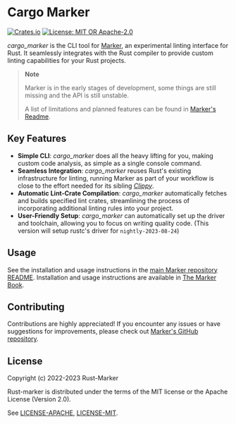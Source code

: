 # Cargo Marker

[![Crates.io](https://img.shields.io/crates/v/cargo_marker.svg)](https://crates.io/crates/cargo_marker)
[![License: MIT OR Apache-2.0](https://img.shields.io/crates/l/cargo_marker.svg)](#license)

*cargo_marker* is the CLI tool for [Marker], an experimental linting interface for Rust. It seamlessly integrates with the Rust compiler to provide custom linting capabilities for your Rust projects.

> **Note**
>
> Marker is in the early stages of development, some things are still missing and the API is still unstable.
>
> A list of limitations and planned features can be found in [Marker's Readme].

[Marker]: https://github.com/rust-marker/marker
[Marker's Readme]: https://github.com/rust-marker/marker/blob/master/README.md

## Key Features

* **Simple CLI**: *cargo_marker* does all the heavy lifting for you, making custom code analysis, as simple as a single console command.
* **Seamless Integration**: *cargo_marker* reuses Rust's existing infrastructure for linting, running Marker as part of your workflow is close to the effort needed for its sibling *[Clippy]*.
* **Automatic Lint-Crate Compilation**: *cargo_marker* automatically fetches and builds specified lint crates, streamlining the process of incorporating additional linting rules into your project.
* **User-Friendly Setup**: *cargo_marker* can automatically set up the driver and toolchain, allowing you to focus on writing quality code. (This version will setup rustc's driver for `nightly-2023-08-24`)

[Clippy]: https://github.com/rust-lang/rust-clippy

## Usage

See the installation and usage instructions in the [main Marker repository README][Marker].
Installation and usage instructions are available in [The Marker Book].

[The Marker Book]: https://rust-marker.github.io/marker/book

## Contributing

Contributions are highly appreciated! If you encounter any issues or have suggestions for improvements, please check out [Marker's GitHub repository](https://github.com/rust-marker/marker).

## License

Copyright (c) 2022-2023 Rust-Marker

Rust-marker is distributed under the terms of the MIT license or the Apache License (Version 2.0).

See [LICENSE-APACHE](https://github.com/rust-marker/marker/blob/master/LICENSE-APACHE), [LICENSE-MIT](https://github.com/rust-marker/marker/blob/master/LICENSE-MIT).
